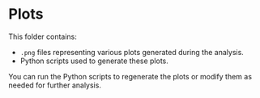 # Plots

This folder contains:
- `.png` files representing various plots generated during the analysis.
- Python scripts used to generate these plots.

You can run the Python scripts to regenerate the plots or modify them as needed for further analysis.
